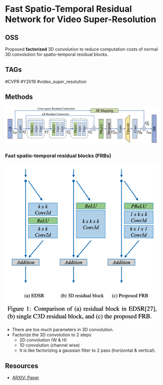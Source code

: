 # Fast Spatio-Temporal Residual Network for Video Super-Resolution

## OSS

Proposed **factorized** 3D convolution to reduce computation costs of normal 3D convolution for spatio-temporal residual blocks.

## TAGs

#CVPR #Y2019 #video_super_resolution

## Methods

![](./assets/architecture.png)

### Fast spatio-temporal residual blocks (FRBs)

![](./assets/residual_block_types.png)

- There are too much parameters in 3D convolution.
- Factorize the 3D convolution to 2 steps
    - 2D convolution (W & H)
    - 1D convolution (channel wise)
    - It is like factorizing a gaussian filter to 2 pass (horizontal & vertical).

## Resources

- [ARXIV: Paper](https://arxiv.org/abs/1904.02870)
